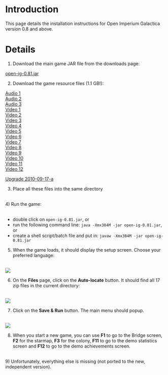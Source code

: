 # Introduction #

This page details the installation instructions for Open Imperium Galactica version 0.8 and above.


# Details #

1) Download the main game JAR file from the downloads page:

[open-ig-0.81.jar](http://open-ig.googlecode.com/files/open-ig-0.81.jar)

2) Download the game resource files (1.1 GB!):


[Audio 1](http://open-ig.googlecode.com/files/open-ig-audio-generic-0.8.zip)<br>
<a href='http://open-ig.googlecode.com/files/open-ig-audio-hu-0.8.zip'>Audio 2</a><br>
<a href='http://open-ig.googlecode.com/files/open-ig-audio-en-0.8.zip'>Audio 3</a><br>
<a href='http://open-ig.googlecode.com/files/open-ig-video-01-0.8.zip'>Video 1</a><br>
<a href='http://open-ig.googlecode.com/files/open-ig-video-02-0.8.zip'>Video 2</a><br>
<a href='http://open-ig.googlecode.com/files/open-ig-video-03-0.8.zip'>Video 3</a><br>
<a href='http://open-ig.googlecode.com/files/open-ig-video-04-0.8.zip'>Video 4</a><br>
<a href='http://open-ig.googlecode.com/files/open-ig-video-05-0.8.zip'>Video 5</a><br>
<a href='http://open-ig.googlecode.com/files/open-ig-video-06-0.8.zip'>Video 6</a><br>
<a href='http://open-ig.googlecode.com/files/open-ig-video-07-0.8.zip'>Video 7</a><br>
<a href='http://open-ig.googlecode.com/files/open-ig-video-08-0.8.zip'>Video 8</a><br>
<a href='http://open-ig.googlecode.com/files/open-ig-video-09-0.8.zip'>Video 9</a><br>
<a href='http://open-ig.googlecode.com/files/open-ig-video-10-0.8.zip'>Video 10</a><br>
<a href='http://open-ig.googlecode.com/files/open-ig-video-hu-0.8.zip'>Video 11</a><br>
<a href='http://open-ig.googlecode.com/files/open-ig-video-en-0.8.zip'>Video 12</a>

<a href='http://open-ig.googlecode.com/files/open-ig-upgrade-20100917a.zip'>Upgrade 2010-09-17-a</a>

3) Place all these files into the same directory<br>
<br>
4) Run the game:<br>
<br>
<ul><li>double click on <code>open-ig-0.81.jar</code>, or<br>
</li><li>run the following command line: <code>java -Xmx384M -jar open-ig-0.81.jar</code>, or<br>
</li><li>create a shell script/batch file and put in: <code>javaw -Xmx384M -jar open-ig-0.81.jar</code></li></ul>

5) When the game loads, it should display the setup screen. Choose your preferred language:<br>
<br>
<img src='http://darksideunderflow.com/images/resources.php?id=open-ig-setup-0.8-1.png' />

6) On the <b>Files</b> page, click on the <b>Auto-locate</b> button. It should find all 17 zip files in the current directory:<br>
<br>
<img src='http://darksideunderflow.com/images/resources.php?id=open-ig-setup-0.8-2.png' />

7) Click on the <b>Save & Run</b> button. The main menu should popup.<br>
<br>
<img src='http://karnokd.uw.hu/images/open-ig-mainmenu.png' />

8) When you start a new game, you can use <b>F1</b> to go to the Bridge screen, <b>F2</b> for the starmap, <b>F3</b> for the colony, <b>F11</b> to go to the demo statistics screen and <b>F12</b> to go to the demo achievements screen.<br>
<br>
9) Unfortunately, everything else is missing (not ported to the new, independent version).